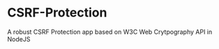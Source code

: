 CSRF-Protection
===============

A robust CSRF Protection app based on W3C Web Crytpography API in NodeJS
